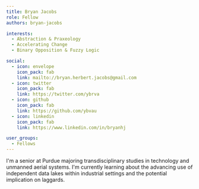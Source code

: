```yaml
---
title: Bryan Jacobs
role: Fellow
authors: bryan-jacobs

interests:
  - Abstraction & Praxeology
  - Accelerating Change
  - Binary Opposition & Fuzzy Logic

social:
  - icon: envelope
    icon_pack: fab
    link: mailto://bryan.herbert.jacobs@gmail.com
  - icon: twitter
    icon_pack: fab
    link: https://twitter.com/ybrva
  - icon: github
    icon_pack: fab
    link: https://github.com/ybvau
  - icon: linkedin
    icon_pack: fab
    link: https://www.linkedin.com/in/bryanhj

user_groups:
  - Fellows
---
```

I'm a senior at Purdue majoring transdisciplinary studies in technology and unmanned aerial systems. I'm currently learning about the advancing use of independent data lakes within industrial settings and the potential implication on laggards.
